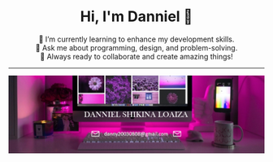 <!--
**dshikina/dshikina** is a ✨ _special_ ✨ repository because its `README.md` (this file) appears on your GitHub profile.
-->

<div align="center">

# Hi, I'm Danniel 👋  

🌱 I’m currently learning to enhance my development skills.  
💬 Ask me about programming, design, and problem-solving.  
🌟 Always ready to collaborate and create amazing things!  

---

![Banner](https://github.com/dshikina/dshikina/blob/main/banner.jpg.png) 

</div>
